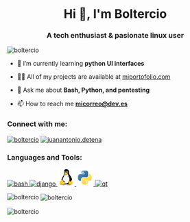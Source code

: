 <h1 align="center">Hi 👋, I'm Boltercio</h1>
<h3 align="center">A tech enthusiast & pasionate linux user</h3>

<p align="left"> <img src="https://komarev.com/ghpvc/?username=boltercio&label=Profile%20views&color=0e75b6&style=flat" alt="boltercio" /> </p>

- 🌱 I’m currently learning **python UI interfaces**

- 👨‍💻 All of my projects are available at [miportofolio.com](miportofolio.com)

- 💬 Ask me about **Bash, Python, and pentesting**

- 📫 How to reach me **micorreo@dev.es**


<h3 align="left">Connect with me:</h3>
<p align="left">
<a href="https://twitter.com/boltercio" target="blank"><img align="center" src="https://raw.githubusercontent.com/rahuldkjain/github-profile-readme-generator/master/src/images/icons/Social/twitter.svg" alt="boltercio" height="30" width="40" /></a>
<a href="https://linkedin.com/in/juanantonio.detena" target="blank"><img align="center" src="https://raw.githubusercontent.com/rahuldkjain/github-profile-readme-generator/master/src/images/icons/Social/linked-in-alt.svg" alt="juanantonio.detena" height="30" width="40" /></a>
</p>


<h3 align="left">Languages and Tools:</h3>
<p align="left"> <a href="https://www.gnu.org/software/bash/" target="_blank" rel="noreferrer"> <img src="https://www.vectorlogo.zone/logos/gnu_bash/gnu_bash-icon.svg" alt="bash" width="40" height="40"/> </a> <a href="https://www.djangoproject.com/" target="_blank" rel="noreferrer"> <img src="https://cdn.worldvectorlogo.com/logos/django.svg" alt="django" width="40" height="40"/> </a> <a href="https://www.linux.org/" target="_blank" rel="noreferrer"> <img src="https://raw.githubusercontent.com/devicons/devicon/master/icons/linux/linux-original.svg" alt="linux" width="40" height="40"/> </a> <a href="https://www.python.org" target="_blank" rel="noreferrer"> <img src="https://raw.githubusercontent.com/devicons/devicon/master/icons/python/python-original.svg" alt="python" width="40" height="40"/> </a> <a href="https://www.qt.io/" target="_blank" rel="noreferrer"> <img src="https://upload.wikimedia.org/wikipedia/commons/0/0b/Qt_logo_2016.svg" alt="qt" width="40" height="40"/> </a> </p>

<p><img align="left" src="https://github-readme-stats.vercel.app/api/top-langs?username=boltercio&show_icons=true&theme=tokyonight&locale=en&layout=compact" alt="boltercio" /></p>

<p>&nbsp;<img align="center" src="https://github-readme-stats.vercel.app/api?username=boltercio&show_icons=true&theme=tokyonight&locale=en" alt="boltercio" /></p>

<p><img align="center" src="https://github-readme-streak-stats.herokuapp.com/?user=boltercio&" alt="boltercio" /></p>

